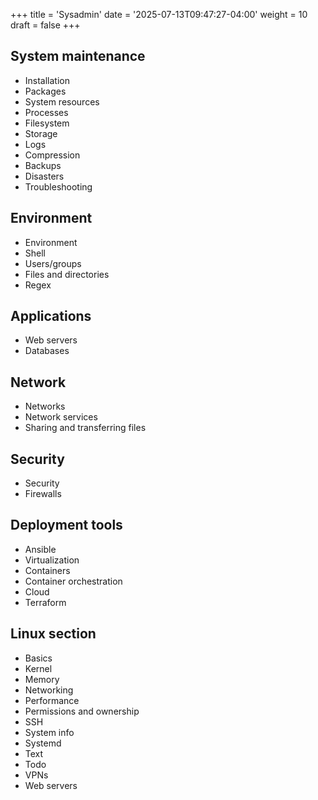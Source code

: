 +++
title = 'Sysadmin'
date = '2025-07-13T09:47:27-04:00'
weight = 10
draft = false
+++

## System maintenance
- Installation
- Packages
- System resources
- Processes
- Filesystem
- Storage
- Logs
- Compression
- Backups
- Disasters
- Troubleshooting


## Environment
- Environment
- Shell
- Users/groups
- Files and directories
- Regex


## Applications
- Web servers
- Databases


## Network
- Networks
- Network services
- Sharing and transferring files

## Security
- Security
- Firewalls


## Deployment tools
- Ansible
- Virtualization
- Containers
- Container orchestration
- Cloud
- Terraform





## Linux section
- Basics
- Kernel
- Memory
- Networking
- Performance
- Permissions and ownership
- SSH
- System info
- Systemd
- Text
- Todo
- VPNs
- Web servers